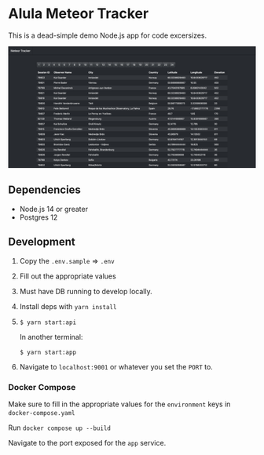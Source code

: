 # Alula Meteor Tracker

This is a dead-simple demo Node.js app for code excersizes.

![Screenshot](./docs/screenshot.png)

## Dependencies

- Node.js 14 or greater
- Postgres 12

## Development

1. Copy the `.env.sample` => `.env`
2. Fill out the appropriate values
3. Must have DB running to develop locally.

4. Install deps with `yarn install`

5. ```
   $ yarn start:api
   ```

   In another terminal:

   ```
   $ yarn start:app
   ```

6. Navigate to `localhost:9001` or whatever you set the `PORT` to.

### Docker Compose

Make sure to fill in the appropriate values for the `environment` keys in `docker-compose.yaml`

Run `docker compose up --build`

Navigate to the port exposed for the `app` service.
